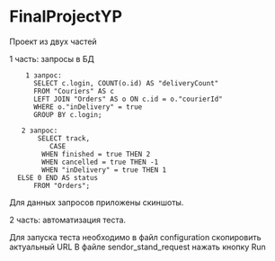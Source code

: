 # FinalProjectYP

Проект из двух частей

  1 часть: запросы в БД

        1 запрос:
          SELECT c.login, COUNT(o.id) AS "deliveryCount" 
          FROM "Couriers" AS c 
          LEFT JOIN "Orders" AS o ON c.id = o."courierId" 
          WHERE o."inDelivery" = true 
          GROUP BY c.login;

       2 запрос:
           SELECT track, 
              CASE 
	        WHEN finished = true THEN 2 
	        WHEN cancelled = true THEN -1 
	        WHEN "inDelivery" = true THEN 1 
	  ELSE 0 END AS status 
          FROM "Orders";
  Для данных запросов приложены скиншоты.

2 часть: автоматизация теста.

Для запуска теста необходимо в файл configuration скопировить актуальный URL
В файле sendor_stand_request нажать кнопку Run 
        
